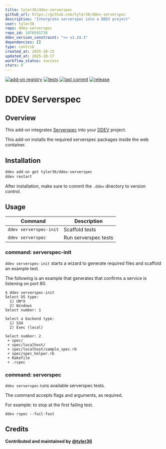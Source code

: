 ```yaml
---
title: tyler36/ddev-serverspec
github_url: https://github.com/tyler36/ddev-serverspec
description: "Intergrate serverspec into a DDEV project"
user: tyler36
repo: ddev-serverspec
repo_id: 1076591738
ddev_version_constraint: ">= v1.24.3"
dependencies: []
type: contrib
created_at: 2025-10-15
updated_at: 2025-10-17
workflow_status: success
stars: 0
---
```


[![add-on registry](https://img.shields.io/badge/DDEV-Add--on_Registry-blue)](https://addons.ddev.com)
[![tests](https://github.com/tyler36/ddev-serverspec/actions/workflows/tests.yml/badge.svg?branch=main)](https://github.com/tyler36/ddev-serverspec/actions/workflows/tests.yml?query=branch%3Amain)
[![last commit](https://img.shields.io/github/last-commit/tyler36/ddev-serverspec)](https://github.com/tyler36/ddev-serverspec/commits)
[![release](https://img.shields.io/github/v/release/tyler36/ddev-serverspec)](https://github.com/tyler36/ddev-serverspec/releases/latest)

# DDEV Serverspec

## Overview

This add-on integrates [Serverspec](https://serverspec.org/) into your [DDEV](https://ddev.com/) project.

This add-on installs the required serverspec packages inside the web container.

## Installation

```bash
ddev add-on get tyler36/ddev-serverspec
ddev restart
```

After installation, make sure to commit the `.ddev` directory to version control.

## Usage

| Command                | Description          |
| ---------------------- | -------------------- |
| `ddev serverspec-init` | Scaffold tests       |
| `ddev serverspec`      | Run serverspec tests |

### command: serverspec-init

`ddev serverspec-init` starts a wizard to generate required files and scaffold an example test.

The following is an example that generates that confirms a service is listening on port 80.

```shell
$ ddev serverspec-init
Select OS type:
  1) UN*X
  2) Windows
Select number: 1

Select a backend type:
  1) SSH
  2) Exec (local)

Select number: 2
 + spec/
 + spec/localhost/
 + spec/localhost/sample_spec.rb
 + spec/spec_helper.rb
 + Rakefile
 + .rspec
```

### command: serverspec

`ddev serverspec` runs available serverspec tests.

The command accepts flags and arguments, as required.

For example: to stop at the first failing test.

```shell
ddev rspec --fail-fast
```

## Credits

**Contributed and maintained by [@tyler36](https://github.com/tyler36)**

